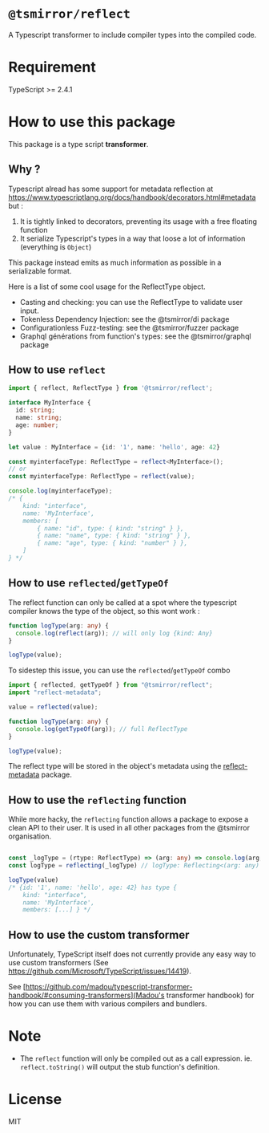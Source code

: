 # `@tsmirror/reflect`

A Typescript transformer to include compiler types into the compiled code.

# Requirement

TypeScript >= 2.4.1

# How to use this package

This package is a type script **transformer**.

## Why ?

Typescript alread has some support for metadata reflection at https://www.typescriptlang.org/docs/handbook/decorators.html#metadata but :

1. It is tightly linked to decorators, preventing its usage with a free floating function
2. It serialize Typescript's types in a way that loose a lot of information (everything is `Object`)

This package instead emits as much information as possible in a serializable format.

Here is a list of some cool usage for the ReflectType object.

- Casting and checking: you can use the ReflectType to validate user input.
- Tokenless Dependency Injection: see the @tsmirror/di package
- Configurationless Fuzz-testing: see the @tsmirror/fuzzer package
- Graphql générations from function's types: see the @tsmirror/graphql package

## How to use `reflect`

```ts
import { reflect, ReflectType } from '@tsmirror/reflect';

interface MyInterface {
  id: string;
  name: string;
  age: number;
}

let value : MyInterface = {id: '1', name: 'hello', age: 42}

const myinterfaceType: ReflectType = reflect<MyInterface>();
// or
const myinterfaceType: ReflectType = reflect(value);

console.log(myinterfaceType);
/* {
    kind: "interface",
    name: 'MyInterface',
    members: [
        { name: "id", type: { kind: "string" } },
        { name: "name", type: { kind: "string" } },
        { name: "age", type: { kind: "number" } },
    ]
} */
```

## How to use `reflected`/`getTypeOf`

The reflect function can only be called at a spot where the typescript
compiler knows the type of the object, so this wont work :

```ts
function logType(arg: any) {
  console.log(reflect(arg)); // will only log {kind: Any}
}

logType(value);
```


To sidestep this issue, you can use the `reflected`/`getTypeOf` combo

```ts
import { reflected, getTypeOf } from "@tsmirror/reflect";
import "reflect-metadata";

value = reflected(value);

function logType(arg: any) {
  console.log(getTypeOf(arg)); // full ReflectType
}

logType(value);
```

The reflect type will be stored in the object's metadata using the [reflect-metadata](https://www.npmjs.com/package/reflect-metadata) package.


## How to use the `reflecting` function

While more hacky, the `reflecting` function allows a package to expose a clean API to their user.
It is used in all other packages from the @tsmirror organisation.

```ts

const _logType = (rtype: ReflectType) => (arg: any) => console.log(arg, 'has type', rtype)
const logType = reflecting(_logType) // logType: Reflecting<(arg: any) => void>

logType(value)
/* {id: '1', name: 'hello', age: 42} has type {
    kind: "interface",
    name: 'MyInterface',
    members: [...] } */
```

## How to use the custom transformer

Unfortunately, TypeScript itself does not currently provide any easy way to use custom transformers (See https://github.com/Microsoft/TypeScript/issues/14419).

See [https://github.com/madou/typescript-transformer-handbook/#consuming-transformers](Madou's transformer handbook) for how you can use them with various compilers and bundlers.

# Note

- The `reflect` function will only be compiled out as a call expression. ie. `reflect.toString()` will output the stub function's definition.

# License

MIT
